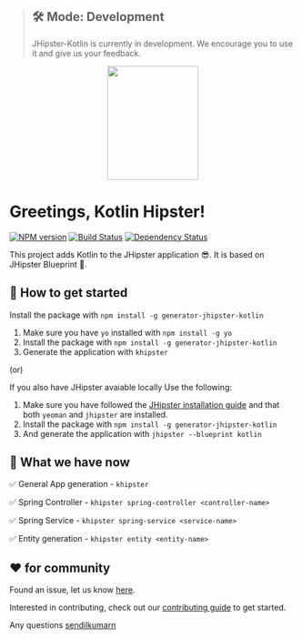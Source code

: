 > ## 🛠 Mode: Development
>
> JHipster-Kotlin is currently in development. We encourage you to use it and give us your feedback.

<div align="center">
	<a href="https://github.com/jhipster/jhipster-kotlin">
		<img width="160" height="200" src="https://github.com/jhipster/jhipster-kotlin/blob/master/logo-khipster.png">
	</a>
</div>

# Greetings, Kotlin Hipster!

[![NPM version][npm-image]][npm-url]
[![Build Status][travis-image]][travis-url-main]
[![Dependency Status][daviddm-image]][daviddm-url]

This project adds Kotlin to the JHipster application 😎. It is based on JHipster Blueprint 🔵.

## 🚀 How to get started

Install the package with `npm install -g generator-jhipster-kotlin`
1. Make sure you have `yo` installed with `npm install -g yo`
2. Install the package with `npm install -g generator-jhipster-kotlin`
3. Generate the application with `khipster`

(or)

If you also have JHipster avaiable locally Use the following:

1. Make sure you have followed the [JHipster installation guide](https://www.jhipster.tech/installation) and that both `yeoman` and `jhipster` are installed.
2. Install the package with `npm install -g generator-jhipster-kotlin`
3. And generate the application with `jhipster --blueprint kotlin`

## 🚦 What we have now

✅ General App generation
    - `khipster`

✅ Spring Controller
    - `khipster spring-controller <controller-name>`

✅ Spring Service
    - `khipster spring-service <service-name>`

✅ Entity generation
    - `khipster entity <entity-name>`

## ❤️ for community

Found an issue, let us know [here](https://github.com/jhipster/jhipster-kotlin/issues).

Interested in contributing, check out our [contributing guide](https://github.com/jhipster/jhipster-kotlin/blob/master/CONTRIBUTING.md) to get started.

Any questions [sendilkumarn](https://twitter.com/sendilkumarn)

[khipster-image]: https://raw.githubusercontent.com/sendilkumarn/jhipster-kotlin-artwork/master/logo-khipster.png
[npm-image]: https://badge.fury.io/js/generator-jhipster-kotlin.svg
[npm-url]: https://npmjs.org/package/generator-jhipster-kotlin
[travis-image]: https://travis-ci.org/jhipster/jhipster-kotlin.svg?branch=master
[travis-url-main]: https://travis-ci.org/jhipster/jhipster-kotlin
[daviddm-image]: https://david-dm.org/jhipster/generator-jhipster-kotlin.svg?theme=shields.io
[daviddm-url]: https://david-dm.org/jhipster/generator-jhipster-kotlin
